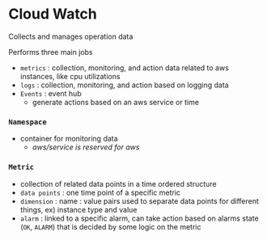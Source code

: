 # Cloud Watch

Collects and manages operation data

Performs three main jobs
- `metrics` : collection, monitoring, and action data related to aws instances, like cpu utilizations
- `logs` : collection, monitoring, and action based on logging data
- `Events` : event hub
  - generate actions based on an aws service or time

### `Namespace`
- container for monitoring data
  - *aws/service is reserved for aws*

### `Metric`
- collection of related data points in a time ordered structure
- `data points` : one time point of a specific metric
- `dimension` : name : value pairs used to separate data points for different things, ex) instance type and value
- `alarm` : linked to a specific alarm, can take action based on alarms state (`OK`, `ALARM`) that is decided by some logic on the metric